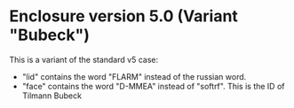 # Enclosure version 5.0 (Variant "Bubeck")

This is a variant of the standard v5 case:

  * "lid" contains the word "FLARM" instead of the russian word.
  * "face" contains the word "D-MMEA" instead of "softrf". This
    is the ID of Tilmann Bubeck
    
